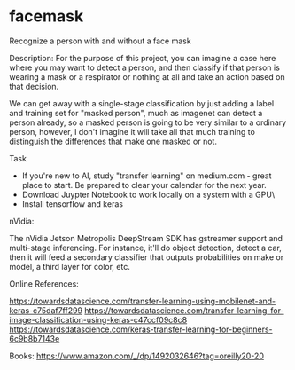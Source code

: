 # facemask
Recognize a person with and without a face mask

Description: For the purpose of this project, you can imagine a case here where you may want to detect a person, and then classify if that person is wearing a mask or a respirator or nothing at all and take an action based on that decision.

We can get away with a single-stage classification by just adding a label and training set for "masked person", much as imagenet can detect a person already, so a masked person is going to be very similar to a ordinary person, however, I don't imagine it will take all that much training to distinguish the differences that make one masked or not.

Task
 - If you're new to AI, study "transfer learning" on medium.com - great place to start. Be prepared to clear your calendar for the next year.
 - Download Juypter Notebook to work locally on a system with a GPU\
 - Install tensorflow and keras

 
nVidia:

The nVidia Jetson Metropolis DeepStream SDK has gstreamer support and multi-stage inferencing. For instance, it'll do object detection, detect a car, then it will feed a secondary classifier that outputs probabilities on make or model, a third layer for color, etc.

 
Online References:

   https://towardsdatascience.com/transfer-learning-using-mobilenet-and-keras-c75daf7ff299
   https://towardsdatascience.com/transfer-learning-for-image-classification-using-keras-c47ccf09c8c8
   https://towardsdatascience.com/keras-transfer-learning-for-beginners-6c9b8b7143e

Books:
   https://www.amazon.com/_/dp/1492032646?tag=oreilly20-20
